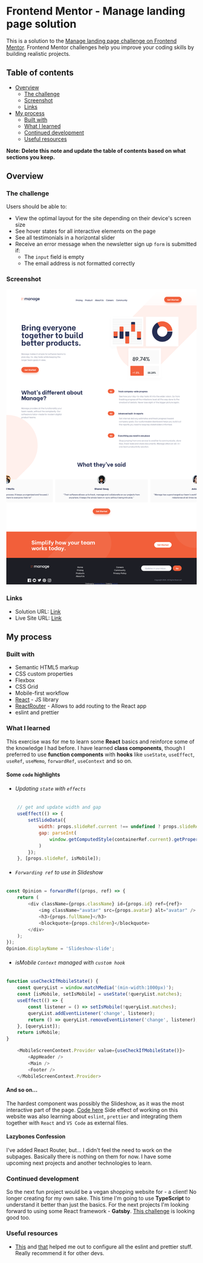 # Frontend Mentor - Manage landing page solution

This is a solution to the [Manage landing page challenge on Frontend Mentor](https://www.frontendmentor.io/challenges/manage-landing-page-SLXqC6P5). Frontend Mentor challenges help you improve your coding skills by building realistic projects. 

## Table of contents

- [Overview](#overview)
  - [The challenge](#the-challenge)
  - [Screenshot](#screenshot)
  - [Links](#links)
- [My process](#my-process)
  - [Built with](#built-with)
  - [What I learned](#what-i-learned)
  - [Continued development](#continued-development)
  - [Useful resources](#useful-resources)

**Note: Delete this note and update the table of contents based on what sections you keep.**

## Overview

### The challenge

Users should be able to:

- View the optimal layout for the site depending on their device's screen size
- See hover states for all interactive elements on the page
- See all testimonials in a horizontal slider
- Receive an error message when the newsletter sign up `form` is submitted if:
  - The `input` field is empty
  - The email address is not formatted correctly

### Screenshot

![](./screenshot.jpg)

### Links
- Solution URL: [Link](https://www.frontendmentor.io/solutions/manage-landing-page-with-react-5vkrfGyjY)
- Live Site URL: [Link](https://krutons.github.io/manage-landing-page/)
## My process

### Built with

- Semantic HTML5 markup
- CSS custom properties
- Flexbox
- CSS Grid
- Mobile-first workflow
- [React](https://reactjs.org/) - JS library
- [ReactRouter](https://reactrouter.com/) - Allows to add routing to the React app
- eslint and prettier


### What I learned
This exercise was for me to learn some **React** basics and reinforce some of the knowledge I had before. I have learned **class components**, though I preferred to use **function components** with **hooks** like `useState`, `useEffect`, `useRef`, `useMemo`, `forwardRef`, `useContext` and so on.
#### Some `code` highlights
* ###### Updating `state` with `effects`
```js
	// get and update width and gap
	useEffect(() => {
		setSlideData({
			width: props.slideRef.current !== undefined ? props.slideRef.current.clientWidth : 0,
			gap: parseInt(
				window.getComputedStyle(containerRef.current).getPropertyValue('column-gap')
			)
		});
	}, [props.slideRef, isMobile]);
```
* ###### `Forwarding ref` to use in Slideshow
```js
const Opinion = forwardRef((props, ref) => {
	return (
		<div className={props.className} id={props.id} ref={ref}>
			<img className="avatar" src={props.avatar} alt="avatar" />
			<h3>{props.fullName}</h3>
			<blockquote>{props.children}</blockquote>
		</div>
	);
});
Opinion.displayName = 'Slideshow-slide';
```
* ###### isMobile `Context` managed with `custom hook`
```js
function useCheckIfMobileState() {
	const queryList = window.matchMedia('(min-width:1000px)');
	const [isMobile, setIsMobile] = useState(!queryList.matches);
	useEffect(() => {
		const listener = () => setIsMobile(!queryList.matches);
		queryList.addEventListener('change', listener);
		return () => queryList.removeEventListener('change', listener);
	}, [queryList]);
	return isMobile;
}
```
```js
	<MobileScreenContext.Provider value={useCheckIfMobileState()}>
		<AppHeader />
		<Main />
		<Footer />
	</MobileScreenContext.Provider>
```
#### And so on...
The hardest component was possibly the Slideshow, as it was the most interactive part of the page. [Code here](https://github.com/KrutonS/manage-landing-page/tree/main/src/common/slideshow)
Side effect of working on this website was also learning about `eslint`, `prettier` and integrating them together with `React` and `VS Code` as external files.

#### Lazybones Confession
I've added React Router, but... I didn't feel the need to work on the subpages. Basically there is nothing on them for now. I have some upcoming next projects and another technologies to learn. 

### Continued development
So the next fun project would be a vegan shopping website for - a client! No longer creating for my own sake.
This time I'm going to use **TypeScript** to understand it better than just the basics.
For the next projects I'm looking forward to using some React framework - **Gatsby**.
[This challenge](https://www.frontendmentor.io/challenges/rest-countries-api-with-color-theme-switcher-5cacc469fec04111f7b848ca) is looking good too.

### Useful resources

- [This](https://medium.com/how-to-react/config-eslint-and-prettier-in-visual-studio-code-for-react-js-development-97bb2236b31a) and [that](https://www.npmjs.com/package/eslint-plugin-jest) helped me out to configure all the eslint and prettier stuff. Really recommend it for other devs.

